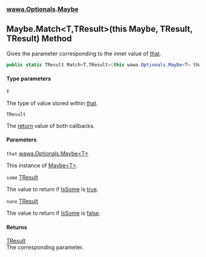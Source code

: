 ### [wawa.Optionals](wawa.Optionals.md 'wawa.Optionals').[Maybe](Maybe.md 'wawa.Optionals.Maybe')

## Maybe.Match<T,TResult>(this Maybe<T>, TResult, TResult) Method

Gives the parameter corresponding to the inner value of [that](Maybe.Match{T,TResult}(Maybe{T},TResult,TResult).md#wawa.Optionals.Maybe.Match_T,TResult_(thiswawa.Optionals.Maybe_T_,TResult,TResult).that 'wawa.Optionals.Maybe.Match<T,TResult>(this wawa.Optionals.Maybe<T>, TResult, TResult).that').

```csharp
public static TResult Match<T,TResult>(this wawa.Optionals.Maybe<T> that, TResult some, TResult none);
```
#### Type parameters

<a name='wawa.Optionals.Maybe.Match_T,TResult_(thiswawa.Optionals.Maybe_T_,TResult,TResult).T'></a>

`T`

The type of value stored within [that](Maybe.Match{T,TResult}(Maybe{T},TResult,TResult).md#wawa.Optionals.Maybe.Match_T,TResult_(thiswawa.Optionals.Maybe_T_,TResult,TResult).that 'wawa.Optionals.Maybe.Match<T,TResult>(this wawa.Optionals.Maybe<T>, TResult, TResult).that').

<a name='wawa.Optionals.Maybe.Match_T,TResult_(thiswawa.Optionals.Maybe_T_,TResult,TResult).TResult'></a>

`TResult`

The [return](https://docs.microsoft.com/en-us/dotnet/csharp/language-reference/keywords/return 'https://docs.microsoft.com/en-us/dotnet/csharp/language-reference/keywords/return') value of both callbacks.
#### Parameters

<a name='wawa.Optionals.Maybe.Match_T,TResult_(thiswawa.Optionals.Maybe_T_,TResult,TResult).that'></a>

`that` [wawa.Optionals.Maybe&lt;](Maybe{T}.md 'wawa.Optionals.Maybe<T>')[T](Maybe.Match{T,TResult}(Maybe{T},TResult,TResult).md#wawa.Optionals.Maybe.Match_T,TResult_(thiswawa.Optionals.Maybe_T_,TResult,TResult).T 'wawa.Optionals.Maybe.Match<T,TResult>(this wawa.Optionals.Maybe<T>, TResult, TResult).T')[&gt;](Maybe{T}.md 'wawa.Optionals.Maybe<T>')

This instance of [Maybe&lt;T&gt;](Maybe{T}.md 'wawa.Optionals.Maybe<T>').

<a name='wawa.Optionals.Maybe.Match_T,TResult_(thiswawa.Optionals.Maybe_T_,TResult,TResult).some'></a>

`some` [TResult](Maybe.Match{T,TResult}(Maybe{T},TResult,TResult).md#wawa.Optionals.Maybe.Match_T,TResult_(thiswawa.Optionals.Maybe_T_,TResult,TResult).TResult 'wawa.Optionals.Maybe.Match<T,TResult>(this wawa.Optionals.Maybe<T>, TResult, TResult).TResult')

The value to return if [IsSome](Maybe{T}.IsSome.md 'wawa.Optionals.Maybe<T>.IsSome') is [true](https://docs.microsoft.com/en-us/dotnet/csharp/language-reference/builtin-types/bool 'https://docs.microsoft.com/en-us/dotnet/csharp/language-reference/builtin-types/bool').

<a name='wawa.Optionals.Maybe.Match_T,TResult_(thiswawa.Optionals.Maybe_T_,TResult,TResult).none'></a>

`none` [TResult](Maybe.Match{T,TResult}(Maybe{T},TResult,TResult).md#wawa.Optionals.Maybe.Match_T,TResult_(thiswawa.Optionals.Maybe_T_,TResult,TResult).TResult 'wawa.Optionals.Maybe.Match<T,TResult>(this wawa.Optionals.Maybe<T>, TResult, TResult).TResult')

The value to return if [IsSome](Maybe{T}.IsSome.md 'wawa.Optionals.Maybe<T>.IsSome') is [false](https://docs.microsoft.com/en-us/dotnet/csharp/language-reference/builtin-types/bool 'https://docs.microsoft.com/en-us/dotnet/csharp/language-reference/builtin-types/bool').

#### Returns
[TResult](Maybe.Match{T,TResult}(Maybe{T},TResult,TResult).md#wawa.Optionals.Maybe.Match_T,TResult_(thiswawa.Optionals.Maybe_T_,TResult,TResult).TResult 'wawa.Optionals.Maybe.Match<T,TResult>(this wawa.Optionals.Maybe<T>, TResult, TResult).TResult')  
The corresponding parameter.